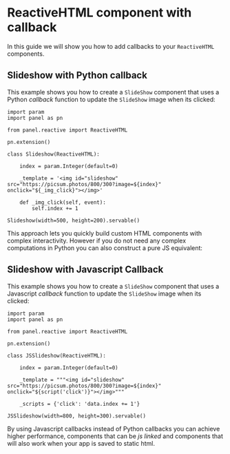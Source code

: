 # ReactiveHTML component with callback

In this guide we will show you how to add callbacks to your `ReactiveHTML` components.

## Slideshow with Python callback

This example shows you how to create a `SlideShow` component that uses a Python *callback*
function to update the `SlideShow` image when its clicked:

```{pyodide}
import param
import panel as pn

from panel.reactive import ReactiveHTML

pn.extension()

class Slideshow(ReactiveHTML):

    index = param.Integer(default=0)

    _template = '<img id="slideshow" src="https://picsum.photos/800/300?image=${index}" onclick="${_img_click}"></img>'

    def _img_click(self, event):
        self.index += 1

Slideshow(width=500, height=200).servable()
```

This approach lets you quickly build custom HTML components with complex interactivity.
However if you do not need any complex computations in Python you can also construct a pure JS equivalent:

## Slideshow with Javascript Callback

This example shows you how to create a `SlideShow` component that uses a Javascript *callback*
function to update the `SlideShow` image when its clicked:

```{pyodide}
import param
import panel as pn

from panel.reactive import ReactiveHTML

pn.extension()

class JSSlideshow(ReactiveHTML):

    index = param.Integer(default=0)

    _template = """<img id="slideshow" src="https://picsum.photos/800/300?image=${index}" onclick="${script('click')}"></img>"""

    _scripts = {'click': 'data.index += 1'}

JSSlideshow(width=800, height=300).servable()
```

By using Javascript callbacks instead of Python callbacks you can achieve higher performance,
components that can be *js linked* and components that will also work when your app is saved to
static html.

